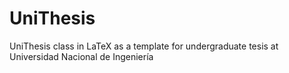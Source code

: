 UniThesis
=========

UniThesis class in LaTeX as a template for undergraduate tesis at Universidad Nacional de Ingeniería 
